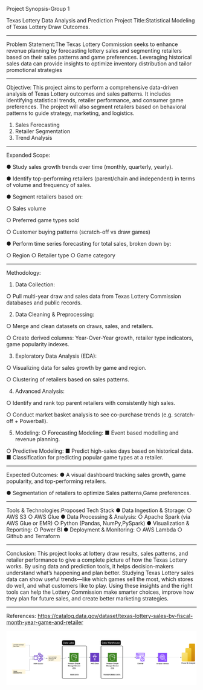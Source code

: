Project Synopsis-Group 1




Texas Lottery Data Analysis and Prediction
Project Title:Statistical Modeling of Texas Lottery Draw Outcomes.
________________________________________
Problem Statement:The Texas Lottery Commission seeks to enhance revenue planning by forecasting lottery sales and segmenting retailers based on their sales patterns and game preferences. Leveraging historical sales data can provide insights to optimize inventory distribution and tailor promotional strategies
________________________________________
Objective:
This project aims to perform a comprehensive data-driven analysis of Texas Lottery outcomes and sales patterns. It includes identifying statistical trends, retailer performance, and consumer game preferences. The project will also segment retailers based on behavioral patterns to guide strategy, marketing, and logistics.
1.	Sales Forecasting
2.	Retailer Segmentation
3.	Trend Analysis
________________________________________
Expanded Scope:

●	Study sales growth trends over time (monthly, quarterly, yearly).

●	Identify top-performing retailers (parent/chain and independent) in terms of volume and frequency of sales.

●	Segment retailers based on:

○	Sales volume

○	Preferred game types sold

○	Customer buying patterns (scratch-off vs draw games)

●	Perform time series forecasting for total sales, broken down by:

○	Region
○	Retailer type
○	Game category

________________________________________
Methodology:
1.	Data Collection:

○	Pull multi-year draw and sales data from Texas Lottery Commission databases and public records.

2.	Data Cleaning & Preprocessing:

○	Merge and clean datasets on draws, sales, and retailers.

○	Create derived columns: Year-Over-Year growth, retailer type indicators, game popularity indexes.

3.	Exploratory Data Analysis (EDA):

○	Visualizing data for sales growth by game and region.

○	Clustering of retailers based on sales patterns. 

4.	Advanced Analysis:

○	Identify and rank top parent retailers with consistently high sales.

○	Conduct market basket analysis to see co-purchase trends (e.g. scratch-off + Powerball).

5.	Modeling:
○	Forecasting Modeling:
■	Event based modelling and revenue planning.

○	Predictive Modeling:
■	Predict high-sales days based on historical data.
■	Classification for predicting popular game types at a retailer.
________________________________________
Expected Outcomes:
●	A visual dashboard tracking sales growth, game popularity, and top-performing retailers.

●	Segmentation of retailers to optimize Sales patterns,Game preferences.

________________________________________
Tools & Technologies:Proposed Tech Stack
●	Data Ingestion & Storage:
○	AWS S3
○	AWS Glue
●	Data Processing & Analysis:
○	Apache Spark (via AWS Glue or EMR)
○	Python (Pandas, NumPy,PySpark)
●	Visualization & Reporting:
○	Power BI
●	Deployment & Monitoring:
○	AWS Lambda
○	Github and Terraform
________________________________________
Conclusion:
This project looks at lottery draw results, sales patterns, and retailer performance to give a complete picture of how the Texas Lottery works. By using data and prediction tools, it helps decision-makers understand what’s happening and plan better.
Studying Texas Lottery sales data can show useful trends—like which games sell the most, which stores do well, and what customers like to play. Using these insights and the right tools can help the Lottery Commission make smarter choices, improve how they plan for future sales, and create better marketing strategies.
________________________________________
References:
https://catalog.data.gov/dataset/texas-lottery-sales-by-fiscal-month-year-game-and-retailer






![architecture](architecture.png)
